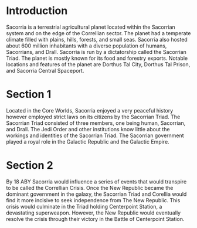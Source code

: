 # Introduction

Sacorria is a terrestrial agricultural planet located within the Sacorrian system and on the edge of the Correllian sector.
The planet had a temperate climate filled with plains, hills, forests, and small seas.
Sacorria also hosted about 600 million inhabitants with a diverse population of humans, Sacorrians, and Drall.
Sacorria is run by a dictatorship called the Sacorrian Triad.
The planet is mostly known for its food and forestry exports.
Notable locations and features of the planet are Dorthus Tal City, Dorthus Tal Prison, and Sacorria Central Spaceport.

# Section 1

Located in the Core Worlds, Sacorria enjoyed a very peaceful history however employed strict laws on its citizens by the Sacorrian Triad.
The Sacorrian Triad consisted of three members, one being human, Sacorrian, and Drall.
The Jedi Order and other institutions know little about the workings and identities of the Sacorrian Triad.
The Sacorrian government played a royal role in the Galactic Republic and the Galactic Empire.

# Section 2

By 18 ABY Sacorria would influence a series of events that would transpire to be called the Correllian Crisis.
Once the New Republic became the dominant government in the galaxy, the Sacorrian Triad and Corellia would find it more incisive to seek independence from The New Republic.
This crisis would culminate in the Triad holding Centerpoint Station, a devastating superweapon.
However, the New Republic would eventually resolve the crisis through their victory in the Battle of Centerpoint Station.

